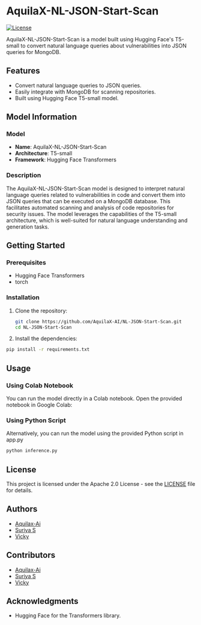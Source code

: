 # AquilaX-NL-JSON-Start-Scan

[![License](https://img.shields.io/badge/license-Apache%202.0-blue.svg)](LICENSE)

AquilaX-NL-JSON-Start-Scan is a model built using Hugging Face's T5-small to convert natural language queries about vulnerabilities into JSON queries for MongoDB.

## Features
- Convert natural language queries to JSON queries.
- Easily integrate with MongoDB for scanning repositories.
- Built using Hugging Face T5-small model.

## Model Information

### Model
- **Name**: AquilaX-NL-JSON-Start-Scan
- **Architecture**: T5-small
- **Framework**: Hugging Face Transformers

### Description
The AquilaX-NL-JSON-Start-Scan model is designed to interpret natural language queries related to vulnerabilities in code and convert them into JSON queries that can be executed on a MongoDB database. This facilitates automated scanning and analysis of code repositories for security issues. The model leverages the capabilities of the T5-small architecture, which is well-suited for natural language understanding and generation tasks.

## Getting Started

### Prerequisites
- Hugging Face Transformers
- torch

### Installation
1. Clone the repository:
   ```bash
   git clone https://github.com/AquilaX-AI/NL-JSON-Start-Scan.git
   cd NL-JSON-Start-Scan

2. Install the dependencies:
```bash
pip install -r requirements.txt
```

## Usage

### Using Colab Notebook
You can run the model directly in a Colab notebook. Open the provided notebook in Google Colab:

### Using Python Script
Alternatively, you can run the model using the provided Python script in app.py
```bash
python inference.py
```
## License
This project is licensed under the Apache 2.0 License - see the [LICENSE](LICENSE) file for details.


## Authors
- [Aquilax-Ai](https://huggingface.co/AquilaX-AI)
- [Suriya S](https://github.com/theSuriya)
- [Vicky](https://github.com/Mr-Vicky-01)

## Contributors
- [Aquilax-Ai](https://huggingface.co/AquilaX-AI)
- [Suriya S](https://github.com/theSuriya)
- [Vicky](https://github.com/Mr-Vicky-01)

## Acknowledgments
- Hugging Face for the Transformers library.
